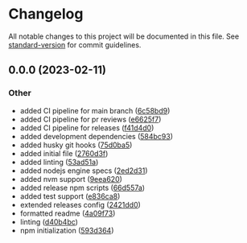 # Changelog

All notable changes to this project will be documented in this file. See [standard-version](https://github.com/conventional-changelog/standard-version) for commit guidelines.

## 0.0.0 (2023-02-11)


### Other

* added CI pipeline for main branch ([6c58bd9](https://github.com/ulisesGascon/synology-chat-communicator/commits/6c58bd9962a99dc08bfca0ca5ce3ded67654d7b8))
* added CI pipeline for pr reviews ([e6625f7](https://github.com/ulisesGascon/synology-chat-communicator/commits/e6625f7d0598f58e23d0cf3835d566e031d2022d))
* added CI pipeline for releases ([f41d4d0](https://github.com/ulisesGascon/synology-chat-communicator/commits/f41d4d019154d964a3cd33fe3f66f273fb7ef622))
* added development dependencies ([584bc93](https://github.com/ulisesGascon/synology-chat-communicator/commits/584bc9312dcc44a6720e9b8471c43fd09b119651))
* added husky git hooks ([75d0ba5](https://github.com/ulisesGascon/synology-chat-communicator/commits/75d0ba585ec53269bfec9ac4a7a0c7615a78c88d))
* added initial file ([2760d3f](https://github.com/ulisesGascon/synology-chat-communicator/commits/2760d3f1b77c9dffdf195bd69ecc3db84a83718a))
* added linting ([53ad51a](https://github.com/ulisesGascon/synology-chat-communicator/commits/53ad51a8f9d3e906e6cec047a9f2874c7a6ff895))
* added nodejs engine specs ([2ed2d31](https://github.com/ulisesGascon/synology-chat-communicator/commits/2ed2d3100d410ebf39434b68351cc8475c16ccc3))
* added nvm support ([9eea620](https://github.com/ulisesGascon/synology-chat-communicator/commits/9eea62014fd9ca3e83088baf98a09f44f745d4a3))
* added release npm scripts ([66d557a](https://github.com/ulisesGascon/synology-chat-communicator/commits/66d557ab2a674e550d0f92039c8774a6610b2839))
* added test support ([e836ca8](https://github.com/ulisesGascon/synology-chat-communicator/commits/e836ca852b1ab32f505e3f824edf86f3514a0564))
* extended releases config ([2421dd0](https://github.com/ulisesGascon/synology-chat-communicator/commits/2421dd0eb5281d3c616bfe0c7fcecbca33dc4cea))
* formatted readme ([4a09f73](https://github.com/ulisesGascon/synology-chat-communicator/commits/4a09f73c20a4166967dbe1fc9b6d23aa0406a885))
* linting ([d40b4bc](https://github.com/ulisesGascon/synology-chat-communicator/commits/d40b4bc650f72c1789eff57a2c25aab09b57d63c))
* npm initialization ([593d364](https://github.com/ulisesGascon/synology-chat-communicator/commits/593d36481ded74fbe9735a00e01cf037c66a11f5))

